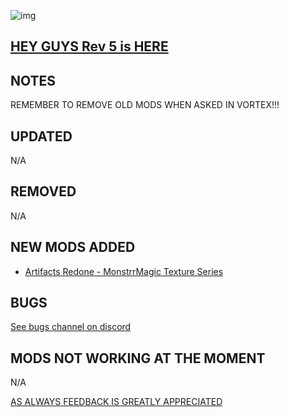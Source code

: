 ![img](https://s11.gifyu.com/images/SgCoI.png)

## [HEY GUYS Rev 5 is HERE](https://)

## NOTES

REMEMBER TO REMOVE OLD MODS WHEN ASKED IN VORTEX!!!


## UPDATED

N/A

## REMOVED

N/A

## NEW MODS ADDED

- [Artifacts Redone - MonstrrMagic Texture Series](https://www.nexusmods.com/starfield/mods/3672/?tab=description)

## BUGS

[See bugs channel on discord](https://discord.gg/xZNztPjA2u)

## MODS NOT WORKING AT THE MOMENT

N/A

[AS ALWAYS FEEDBACK IS GREATLY APPRECIATED](https://)